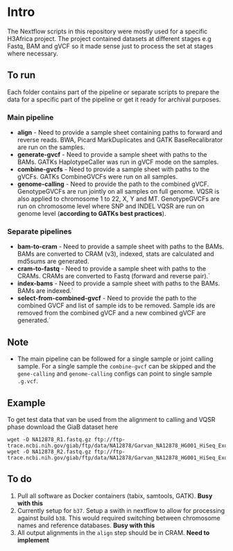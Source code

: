 # Intro

The Nextflow scripts in this repository were mostly used for a specific H3Africa project. The project contained datasets at different stages e.g Fastq, BAM and gVCF so it made sense just to process the set at stages where necessary.

## To run

Each folder contains part of the pipeline or separate scripts to prepare the data for a specific part of the pipeline or get it ready for archival purposes.


### Main pipeline
* **align** - Need to provide a sample sheet containing paths to forward and reverse reads. BWA, Picard MarkDuplicates and GATK BaseRecalibrator are run on the samples.
* **generate-gvcf** - Need to provide a sample sheet with paths to the BAMs. GATKs HaplotypeCaller was run in gVCF mode on the samples.
* **combine-gvcfs** - Need to provide a sample sheet with paths to the gVCFs. GATKs CombineGVCFs were run on all samples.
* **genome-calling** - Need to provide the path to the combined gVCF. GenotypeGVCFs are run jointly on all samples on full genome. VQSR is also applied to chromosome 1 to 22, X, Y and MT. GenotypeGVCFs are run on chromosome level where SNP and INDEL VQSR are run on genome level (**according to GATKs best practices**).

### Separate pipelines
* **bam-to-cram** - Need to provide a sample sheet with paths to the BAMs. BAMs are converted to CRAM (v3), indexed, stats are calculated and md5sums are generated.
* **cram-to-fastq** - Need to provide a sample sheet with paths to the CRAMs. CRAMs are converted to Fastq (forward and reverse pair).`
* **index-bams** - Need to provide a sample sheet with paths to the BAMs. BAMs are indexed.`
* **select-from-combined-gvcf** - Need to provide the path to the combined GVCF and list of sample ids to be removed. Sample ids are removed from the combined gVCF and a new combined gVCF are generated.`

## Note
* The main pipeline can be followed for a single sample or joint calling sample. For a single sample the `combine-gvcf` can be skipped and the `gene-calling` and `genome-calling` configs can point to single sample `.g.vcf`.

## Example
To get test data that van be used from the alignment to calling and VQSR phase download the GiaB dataset here
```
wget -O NA12878_R1.fastq.gz ftp://ftp-trace.ncbi.nih.gov/giab/ftp/data/NA12878/Garvan_NA12878_HG001_HiSeq_Exome/NIST7035_TAAGGCGA_L001_R1_001.fastq.gz
wget -O NA12878_R2.fastq.gz ftp://ftp-trace.ncbi.nih.gov/giab/ftp/data/NA12878/Garvan_NA12878_HG001_HiSeq_Exome/NIST7035_TAAGGCGA_L001_R2_001.fastq.gz
```

## To do
1. Pull all software as Docker containers (tabix, samtools, GATK). **Busy with this**
1. Currently setup for `b37`. Setup a swith in nextflow to allow for processing against build `b38`. This would required switching between chromosome names and reference databases. **Busy with this**
1. All output alignments in the `align` step should be in CRAM. **Need to implement**
